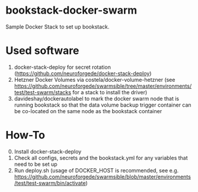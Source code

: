 # bookstack-docker-swarm

Sample Docker Stack to set up bookstack.

# Used software

1. docker-stack-deploy for secret rotation (https://github.com/neuroforgede/docker-stack-deploy)
2. Hetzner Docker Volumes via costela/docker-volume-hetzner (see https://github.com/neuroforgede/swarmsible/tree/master/environments/test/test-swarm/stacks for a stack to install the driver)
3. davideshay/dockerautolabel to mark the docker swarm node that is running bookstack so that the data volume backup trigger container can be co-located on the same node as the bookstack container

# How-To

0. Install docker-stack-deploy
1. Check all configs, secrets and the bookstack.yml for any variables that need to be set up
2. Run deploy.sh (usage of DOCKER_HOST is recommended, see e.g. https://github.com/neuroforgede/swarmsible/blob/master/environments/test/test-swarm/bin/activate)